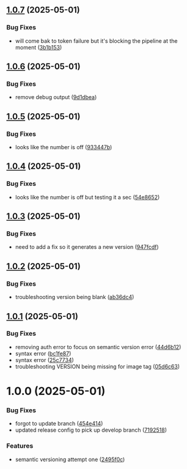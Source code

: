 ## [1.0.7](https://github.com/StefanLock/python-build-pipeline/compare/v1.0.6...v1.0.7) (2025-05-01)


### Bug Fixes

* will come bak to token failure but it's blocking the pipeline at the moment ([3b1b153](https://github.com/StefanLock/python-build-pipeline/commit/3b1b1533295a88f316828b5737b15671b4f384a0))

## [1.0.6](https://github.com/StefanLock/python-build-pipeline/compare/v1.0.5...v1.0.6) (2025-05-01)


### Bug Fixes

* remove debug output ([9d1dbea](https://github.com/StefanLock/python-build-pipeline/commit/9d1dbeaacc97a7e94dd5acbf635d7ab37b9b8847))

## [1.0.5](https://github.com/StefanLock/python-build-pipeline/compare/v1.0.4...v1.0.5) (2025-05-01)


### Bug Fixes

* looks like the number is off ([933447b](https://github.com/StefanLock/python-build-pipeline/commit/933447b058c54e278d643cf1e28ce49114877e45))

## [1.0.4](https://github.com/StefanLock/python-build-pipeline/compare/v1.0.3...v1.0.4) (2025-05-01)


### Bug Fixes

* looks like the number is off but testing it a sec ([54e8652](https://github.com/StefanLock/python-build-pipeline/commit/54e8652043c4f2cde2d8cec5a434351d93c4abc3))

## [1.0.3](https://github.com/StefanLock/python-build-pipeline/compare/v1.0.2...v1.0.3) (2025-05-01)


### Bug Fixes

* need to add a fix so it generates a new version ([947fcdf](https://github.com/StefanLock/python-build-pipeline/commit/947fcdf6eb8f5ff18ba63b80b6ab83eac88b9a88))

## [1.0.2](https://github.com/StefanLock/python-build-pipeline/compare/v1.0.1...v1.0.2) (2025-05-01)


### Bug Fixes

* troubleshooting version being blank ([ab36dc4](https://github.com/StefanLock/python-build-pipeline/commit/ab36dc4af3ea02269c989e6bca83d50ea9a174ff))

## [1.0.1](https://github.com/StefanLock/python-build-pipeline/compare/v1.0.0...v1.0.1) (2025-05-01)


### Bug Fixes

* removing auth error to focus on semantic version error ([44d6b12](https://github.com/StefanLock/python-build-pipeline/commit/44d6b12aaaecb959aaeea6462f29aea8b5b82fae))
* syntax error ([bc1fe87](https://github.com/StefanLock/python-build-pipeline/commit/bc1fe87adcc30441d6e966d7a03bebe4a0d5ce6f))
* syntax error ([25c7734](https://github.com/StefanLock/python-build-pipeline/commit/25c7734c3b707a099f5b650f399e534e9da2cc58))
* troubleshooting VERSION being missing for image tag ([05d6c63](https://github.com/StefanLock/python-build-pipeline/commit/05d6c63d160454154136509adcc6c1ced63c7ecf))

# 1.0.0 (2025-05-01)


### Bug Fixes

* forgot to update branch ([454e414](https://github.com/StefanLock/python-build-pipeline/commit/454e4148b34e69620f9ccaf51bf827c8b5ad2add))
* updated release  config to pick up develop branch ([7192518](https://github.com/StefanLock/python-build-pipeline/commit/719251836909dc2cfc53a39641413cf963a23b43))


### Features

* semantic versioning attempt one ([2495f0c](https://github.com/StefanLock/python-build-pipeline/commit/2495f0cd96068610daedb337cb29a9fedf84947c))
